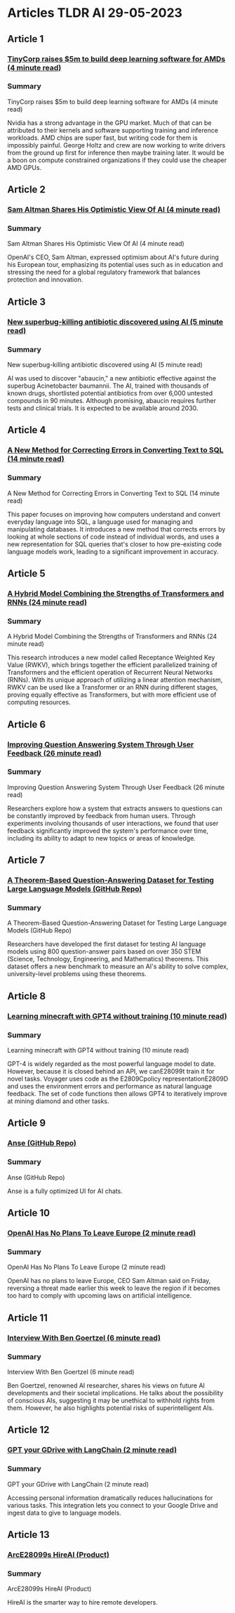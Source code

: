 # Articles TLDR AI 29-05-2023

## Article 1
### [TinyCorp raises $5m to build deep learning software for AMDs (4 minute read)](https://tldr.tech)
### Summary 
 TinyCorp raises $5m to build deep learning software for AMDs (4 minute read)

Nvidia has a strong advantage in the GPU market. Much of that can be attributed to their kernels and software supporting training and inference workloads. AMD chips are super fast, but writing code for them is impossibly painful. George Holtz and crew are now working to write drivers from the ground up first for inference then maybe training later. It would be a boon on compute constrained organizations if they could use the cheaper AMD GPUs.

## Article 2
### [Sam Altman Shares His Optimistic View Of AI (4 minute read)](https://tldr.tech)
### Summary 
 Sam Altman Shares His Optimistic View Of AI (4 minute read)

OpenAI's CEO, Sam Altman, expressed optimism about AI's future during his European tour, emphasizing its potential uses such as in education and stressing the need for a global regulatory framework that balances protection and innovation.

## Article 3
### [New superbug-killing antibiotic discovered using AI (5 minute read)](https://tldr.tech)
### Summary 
 New superbug-killing antibiotic discovered using AI (5 minute read)

AI was used to discover "abaucin," a new antibiotic effective against the superbug Acinetobacter baumannii. The AI, trained with thousands of known drugs, shortlisted potential antibiotics from over 6,000 untested compounds in 90 minutes. Although promising, abaucin requires further tests and clinical trials. It is expected to be available around 2030.

## Article 4
### [A New Method for Correcting Errors in Converting Text to SQL (14 minute read)](https://tldr.tech)
### Summary 
 A New Method for Correcting Errors in Converting Text to SQL (14 minute read)

This paper focuses on improving how computers understand and convert everyday language into SQL, a language used for managing and manipulating databases. It introduces a new method that corrects errors by looking at whole sections of code instead of individual words, and uses a new representation for SQL queries that's closer to how pre-existing code language models work, leading to a significant improvement in accuracy.</span>

## Article 5
### [A Hybrid Model Combining the Strengths of Transformers and RNNs (24 minute read)](https://tldr.tech)
### Summary 
 A Hybrid Model Combining the Strengths of Transformers and RNNs (24 minute read)

This research introduces a new model called Receptance Weighted Key Value (RWKV), which brings together the efficient parallelized training of Transformers and the efficient operation of Recurrent Neural Networks (RNNs). With its unique approach of utilizing a linear attention mechanism, RWKV can be used like a Transformer or an RNN during different stages, proving equally effective as Transformers, but with more efficient use of computing resources.

## Article 6
### [Improving Question Answering System Through User Feedback (26 minute read)](https://tldr.tech)
### Summary 
 Improving Question Answering System Through User Feedback (26 minute read)

Researchers explore how a system that extracts answers to questions can be constantly improved by feedback from human users. Through experiments involving thousands of user interactions, we found that user feedback significantly improved the system's performance over time, including its ability to adapt to new topics or areas of knowledge.

## Article 7
### [A Theorem-Based Question-Answering Dataset for Testing Large Language Models (GitHub Repo)](https://tldr.tech)
### Summary 
 A Theorem-Based Question-Answering Dataset for Testing Large Language Models (GitHub Repo)

Researchers have developed the first dataset for testing AI language models using 800 question-answer pairs based on over 350 STEM (Science, Technology, Engineering, and Mathematics) theorems. This dataset offers a new benchmark to measure an AI's ability to solve complex, university-level problems using these theorems.

## Article 8
### [Learning minecraft with GPT4 without training (10 minute read)](https://tldr.tech)
### Summary 
 Learning minecraft with GPT4 without training (10 minute read)

GPT-4 is widely regarded as the most powerful language model to date. However, because it is closed behind an API, we canE28099t train it for novel tasks. Voyager uses code as the E2809Cpolicy representationE2809D and uses the environment errors and performance as natural language feedback. The set of code functions then allows GPT4 to iteratively improve at mining diamond and other tasks.

## Article 9
### [Anse (GitHub Repo)](https://tldr.tech)
### Summary 
 Anse (GitHub Repo)

Anse is a fully optimized UI for AI chats.</span>

## Article 10
### [OpenAI Has No Plans To Leave Europe (2 minute read)](https://tldr.tech)
### Summary 
 OpenAI Has No Plans To Leave Europe (2 minute read)

OpenAI has no plans to leave Europe, CEO Sam Altman said on Friday, reversing a threat made earlier this week to leave the region if it becomes too hard to comply with upcoming laws on artificial intelligence.

## Article 11
### [Interview With Ben Goertzel (6 minute read)](https://tldr.tech)
### Summary 
 Interview With Ben Goertzel (6 minute read)

Ben Goertzel, renowned AI researcher, shares his views on future AI developments and their societal implications. He talks about the possibility of conscious AIs, suggesting it may be unethical to withhold rights from them. However, he also highlights potential risks of superintelligent AIs.

## Article 12
### [GPT your GDrive with LangChain (2 minute read)](https://tldr.tech)
### Summary 
 GPT your GDrive with LangChain (2 minute read)

Accessing personal information dramatically reduces hallucinations for various tasks. This integration lets you connect to your Google Drive and ingest data to give to language models.

## Article 13
### [ArcE28099s HireAI (Product)](https://tldr.tech)
### Summary 
 ArcE28099s HireAI (Product)

HireAI is the smarter way to hire remote developers.

